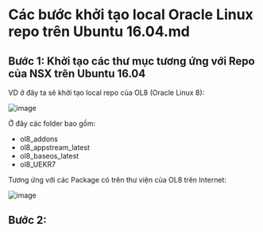 # Các bước khởi tạo local Oracle Linux repo trên Ubuntu 16.04.md

## Bước 1: Khởi tạo các thư mục tương ứng với Repo của NSX trên Ubuntu 16.04

VD ở đây ta sẽ khởi tạo local repo của OL8 (Oracle Linux 8):

![image](https://user-images.githubusercontent.com/75653012/208012722-d673dd3b-0d67-41d4-b703-d85c70f48044.png)

Ở đây các folder bao gồm:
- ol8_addons
- ol8_appstream_latest
- ol8_baseos_latest
- ol8_UEKR7

Tương ứng với các Package có trên thư viện của OL8 trên Internet:

![image](https://user-images.githubusercontent.com/75653012/208013178-cafc9641-424b-4d2a-80f8-2d0aef7a9097.png)

## Bước 2: 
